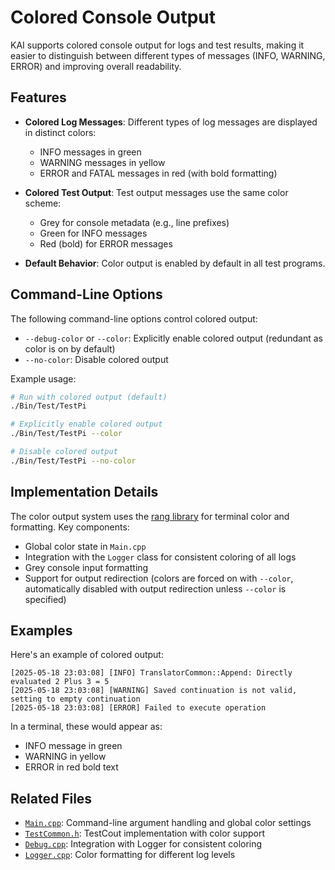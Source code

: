 # Colored Console Output

KAI supports colored console output for logs and test results, making it easier to distinguish between different types of messages (INFO, WARNING, ERROR) and improving overall readability.

## Features

- **Colored Log Messages**: Different types of log messages are displayed in distinct colors:
  - INFO messages in green
  - WARNING messages in yellow
  - ERROR and FATAL messages in red (with bold formatting)
  
- **Colored Test Output**: Test output messages use the same color scheme:
  - Grey for console metadata (e.g., line prefixes)
  - Green for INFO messages
  - Red (bold) for ERROR messages

- **Default Behavior**: Color output is enabled by default in all test programs.

## Command-Line Options

The following command-line options control colored output:

- `--debug-color` or `--color`: Explicitly enable colored output (redundant as color is on by default)
- `--no-color`: Disable colored output

Example usage:
```bash
# Run with colored output (default)
./Bin/Test/TestPi

# Explicitly enable colored output
./Bin/Test/TestPi --color

# Disable colored output
./Bin/Test/TestPi --no-color
```

## Implementation Details

The color output system uses the [rang library](https://github.com/agauniyal/rang) for terminal color and formatting. Key components:

- Global color state in `Main.cpp`
- Integration with the `Logger` class for consistent coloring of all logs
- Grey console input formatting
- Support for output redirection (colors are forced on with `--color`, automatically disabled with output redirection unless `--color` is specified)

## Examples

Here's an example of colored output:

```
[2025-05-18 23:03:08] [INFO] TranslatorCommon::Append: Directly evaluated 2 Plus 3 = 5
[2025-05-18 23:03:08] [WARNING] Saved continuation is not valid, setting to empty continuation
[2025-05-18 23:03:08] [ERROR] Failed to execute operation
```

In a terminal, these would appear as:
- INFO message in green
- WARNING in yellow
- ERROR in red bold text

## Related Files

- [`Main.cpp`](/home/xian/local/KAI/Test/Source/Main.cpp): Command-line argument handling and global color settings
- [`TestCommon.h`](/home/xian/local/KAI/Test/Include/TestCommon.h): TestCout implementation with color support
- [`Debug.cpp`](/home/xian/local/KAI/Source/Library/Core/Source/Debug.cpp): Integration with Logger for consistent coloring
- [`Logger.cpp`](/home/xian/local/KAI/Source/Library/Core/Source/Logger.cpp): Color formatting for different log levels